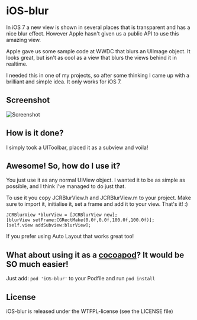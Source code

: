# iOS-blur

In iOS 7 a new view is shown in several places that is transparent and has a nice blur effect. However Apple hasn't given us a public API to use this amazing view.

Apple gave us some sample code at WWDC that blurs an UIImage object. It looks great, but isn't as cool as a view that blurs the views behind it in realtime.

I needed this in one of my projects, so after some thinking I came up with a brilliant and simple idea. It only works for iOS 7.

## Screenshot
![Screenshot](https://raw.github.com/JagCesar/iOS-blur/master/screenshot.png "Example of JCRBlurView")

## How is it done?

I simply took a UIToolbar, placed it as a subview and voila!

## Awesome! So, how do I use it?

You just use it as any normal UIView object. I wanted it to be as simple as possible, and I think I've managed to do just that.

To use it you copy JCRBlurView.h and JCRBlurView.m to your project. Make sure to import it, initialise it, set a frame and add it to your view. That's it! :)

```
JCRBlurView *blurView = [JCRBlurView new];
[blurView setFrame:CGRectMake(0.0f,0.0f,100.0f,100.0f)];
[self.view addSubview:blurView];
```

If you prefer using Auto Layout that works great too!

## What about using it as a [cocoapod](http://cocoapods.org/?q=ios-blur)? It would be SO much easier!

Just add: `pod 'iOS-blur'` to your Podfile and run `pod install`

## License
iOS-blur is released under the WTFPL-license (see the LICENSE file)
